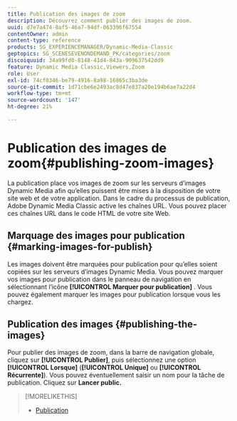 ```yaml
---
title: Publication des images de zoom
description: Découvrez comment publier des images de zoom.
uuid: d7e7a474-8af5-46a7-94df-063396f67554
contentOwner: admin
content-type: reference
products: SG_EXPERIENCEMANAGER/Dynamic-Media-Classic
geptopics: SG_SCENESEVENONDEMAND_PK/categories/zoom
discoiquuid: 34a99fd0-8148-41d4-843a-909637542dd9
feature: Dynamic Media Classic,Viewers,Zoom
role: User
exl-id: 74cf0346-be79-4916-8a98-16865c3ba3de
source-git-commit: 1d71cbe6e2493ac8d47e837a20e194b6ae7a22d4
workflow-type: tm+mt
source-wordcount: '147'
ht-degree: 21%

---
```


# Publication des images de zoom{#publishing-zoom-images}

La publication place vos images de zoom sur les serveurs d’images Dynamic Media afin qu’elles puissent être mises à la disposition de votre site web et de votre application. Dans le cadre du processus de publication, Adobe Dynamic Media Classic active les chaînes URL. Vous pouvez placer ces chaînes URL dans le code HTML de votre site Web.

## Marquage des images pour publication {#marking-images-for-publish}

Les images doivent être marquées pour publication pour qu’elles soient copiées sur les serveurs d’images Dynamic Media. Vous pouvez marquer vos images pour publication dans le panneau de navigation en sélectionnant l’icône **[!UICONTROL Marquer pour publication]** . Vous pouvez également marquer les images pour publication lorsque vous les chargez.

## Publication des images {#publishing-the-images}

Pour publier des images de zoom, dans la barre de navigation globale, cliquez sur **[!UICONTROL Publier]**, puis sélectionnez une option **[!UICONTROL Lorsque]** (**[!UICONTROL Unique]** ou **[!UICONTROL Récurrente]**). Vous pouvez éventuellement saisir un nom pour la tâche de publication. Cliquez sur **Lancer public.**

>[!MORELIKETHIS]
>
>* [Publication](publishing-files.md#publishing_files)

